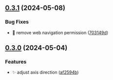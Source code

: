 ## [0.3.1](https://github.com/eddielin0926/kaggle-plus/compare/v0.3.0...v0.3.1) (2024-05-08)


### Bug Fixes

* :passport_control: remove web navigation permission ([703149d](https://github.com/eddielin0926/kaggle-plus/commit/703149d0b3a0a7b23ae0fb7031d6ddf404d5336a))

## [0.3.0](https://github.com/eddielin0926/kaggle-plus/compare/v0.2.1...v0.3.0) (2024-05-04)


### Features

* :sparkles: adjust axis direction ([af2594b](https://github.com/eddielin0926/kaggle-plus/commit/af2594ba8bd0831ddbada85d8c657cbfe57b792b))

